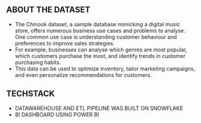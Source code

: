 ## ABOUT THE DATASET
- The Chinook dataset, a sample database mimicking a digital music store, offers numerous business use cases and problems to analyse. One common use case is understanding customer behaviour and preferences to improve sales strategies. 
- For example, businesses can analyse which genres are most popular, which customers purchase the most, and identify trends in customer purchasing habits. 
- This data can be used to optimize inventory, tailor marketing campaigns, and even personalize recommendations for customers.
## TECHSTACK
- DATAWAREHOUSE AND ETL PIPELINE WAS BUILT ON SNOWFLAKE
- BI DASHBOARD USING POWER BI
